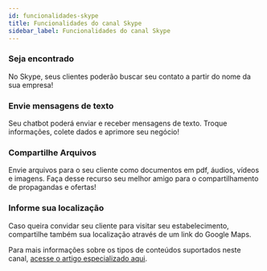 ```yaml
---
id: funcionalidades-skype
title: Funcionalidades do canal Skype
sidebar_label: Funcionalidades do canal Skype
---
```


### Seja encontrado

No Skype, seus clientes poderão buscar seu contato a partir do nome da sua empresa!

### Envie mensagens de texto

Seu chatbot poderá enviar e receber mensagens de texto. Troque informações, colete dados e aprimore seu negócio!

### Compartilhe Arquivos

Envie arquivos para o seu cliente como documentos em pdf, áudios, vídeos e imagens. Faça desse recurso seu melhor amigo para o compartilhamento de propagandas e ofertas!


### Informe sua localização

Caso queira convidar seu cliente para visitar seu estabelecimento, compartilhe também sua localização através de um link do Google Maps.


Para mais informações sobre os tipos de conteúdos suportados neste canal, [acesse o artigo especializado aqui](tipos-conteudo-skype).
